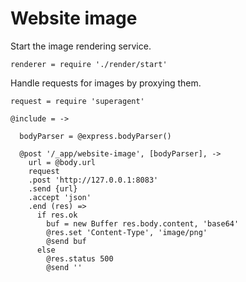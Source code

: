 Website image
=============

Start the image rendering service.

    renderer = require './render/start'

Handle requests for images by proxying them.

    request = require 'superagent'

    @include = ->

      bodyParser = @express.bodyParser()

      @post '/_app/website-image', [bodyParser], ->
        url = @body.url
        request
        .post 'http://127.0.0.1:8083'
        .send {url}
        .accept 'json'
        .end (res) =>
          if res.ok
            buf = new Buffer res.body.content, 'base64'
            @res.set 'Content-Type', 'image/png'
            @send buf
          else
            @res.status 500
            @send ''
